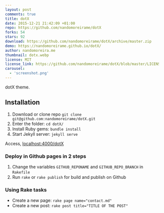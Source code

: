 ```yaml
---
layout: post
comments: true
title: dotX
date: 2015-12-21 21:42:09 +01:00
repo: https://github.com/nandomoreirame/dotX
forks: 54
stars: 92
download: https://github.com/nandomoreirame/dotX/archive/master.zip
demo: https://nandomoreirame.github.io/dotX/
author: nandomoreira.me
thumbnail: dotx.webp
license: MIT
license_link: https://github.com/nandomoreirame/dotX/blob/master/LICENSE
carousel:
  - 'screenshot.png'
---
```


dotX theme.

## Installation

1. Download or clone repo `git clone git@github.com:nandomoreirame/dotX.git`
2. Enter the folder: `cd dotX/`
3. Install Ruby gems: `bundle install`
4. Start Jekyll server: `jekyll serve`

Access, [localhost:4000/dotX](https://localhost:4000/dotX)

### Deploy in Github pages in 2 steps

1. Change the variables `GITHUB_REPONAME` and `GITHUB_REPO_BRANCH` in `Rakefile`
2. Run `rake` or `rake publish` for build and publish on Github

### Using Rake tasks

* Create a new page: `rake page name="contact.md"`
* Create a new post: `rake post title="TITLE OF THE POST"`
